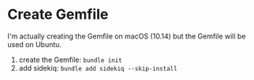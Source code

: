 # Create Gemfile

I'm actually creating the Gemfile on macOS (10.14) but the Gemfile will be used on Ubuntu.

1. create the Gemfile: `bundle init`
2. add sidekiq: `bundle add sidekiq --skip-install`
